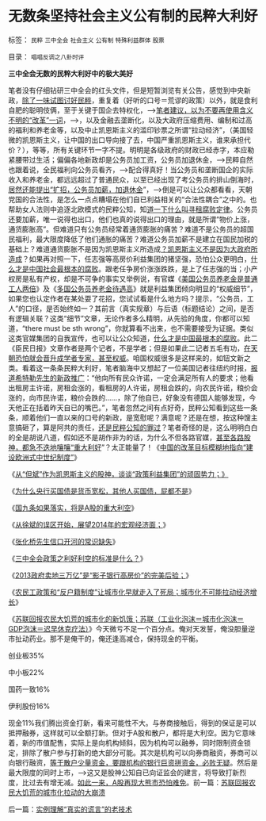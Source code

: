 # 无数条坚持社会主义公有制的民粹大利好

标签： `民粹` `三中全会` `社会主义` `公有制` `特殊利益群体` `股票` 

目录： `唱唱反调之八卦时评`

**三中全会无数的民粹大利好中的极大美好**



笔者没有仔细钻研三中全会的红头文件，但是短暂浏览有关公告，感觉到中央新政，[除了一味试图讨好民粹](../../../2013/11/1/“为民请命”的民粹公知，对民主进程最根本的背叛.md)，重复着（好听的口号＝荒谬的政策）以外，就是食利自肥的聪明伎俩，至于关键于国企去特权化，——>[笔者建议，以为不要再使用含义不明的“改革”一词](../../../2013/11/24/改革目标模糊地指向“建设欧洲式中世纪制度”.md)，——>，以及金融去垄断化，以及大政府压缩费用、编制和过高的福利和养老金等，以及中止凯恩斯主义的滥印钞票之所谓“拉动经济”，（美国轻微的凯恩斯主义，让中国的出口导向接了去，中国严重凯恩斯主义，谁来承担代价？），等等，所有关键环节一字不提。明明是各级政府的财政已经赤字，本应勒紧腰带过生活；偏偏各地新政却是公务员加工资，公务员加退休金，——>民粹自然也跟着说，全民福利向公务员看齐，——>配合得真好！当公务员和垄断国企的实际收入和养老金，都远远超过了普通民众，以至已经出现了考公务员的排山倒海时，[居然还能提出“扩招，公务员加薪，加退休金](../../../2009/8/1/特权二八定律，特权总令社会负担最大化.md)”，——>倒是可以让公众都看看，天朝党国的合法性，是怎么一点点糟塌在他们自已利益相关的“合法性耦合”之中的。也帮助女人法则中追逐北欧模式的民粹公知，知[道一下什么叫寻租腐败定律](../../../2009/8/1/民粹口号，特权阶层利益最大化最隐蔽的方法.md)。公务员还要加薪，唯一说得也出口，他们也真的说得出口的理由，就是所谓“物价上涨，通货膨胀高”。但难道只有公务员经常着通货膨胀的痛苦？难道不是公务员的超国民福利，最大限度降低了他们通胀的痛苦？难道公务员加薪不是建立在国民加税的基础上？难道通货膨胀不是因为凯恩斯主义所造成[？凯恩斯主义不是因为大政府所造成](../../../2013/3/9/公有制不可控制的财税赤字，和凯恩斯主义的办法.md)？如果再对照一下，任志强等高房价利益集团的猪坚强，恐怕公众更明白，[什么才是中国社会最根本的腐败](../../../2010/2/26/“反政府”是荒谬的.md)。跟老任争房价涨涨跌跌，是上了任志强的当；小产权房是私有产权，却是不可争的事实又举例说，有官媒《[美国公务员养老金是普通工人两倍](http://news.sina.com.cn/c/2014-01-06/034029165539.shtml)》及《[多国公务员养老金待遇高](http://news.sina.com.cn/c/2014-01-06/034029165539.shtml)》就是利益集团倾向明显的“权威细节”，如果您也认定作者在某处耍了花招，您试试看是什么地方吗？提示，“公务员，工人”的口径，是否始终如一？其前言（真实规章）与后语（标题结论）之间，是否有逻辑关联？这类“细节”文章，无论作者多么精明，从先验的角度，你都可以知道，“there
must be sth
wrong”，你就算看不出来，也不需要接受为证据。类似这类官媒集团的自我宣传，也可以让公众知道，[什么才是中国最根本的腐败](../../../2010/2/26/“反政府”是荒谬的.md)。此二《臣民日报》文章作者是两个记者，不是学者；但是如果此二记者五毛有功，[在天朝恐怕就会晋升成学者专家，甚至权威](../../../2008/10/20/欣赏专家们之无知，无耻，与无良.md)。咱国权威很多是这样来的，如钮文新之类。看着这一条条民粹大利好，笔者脑海中又想起了一位美国记者往纽约时报，[报道希特勒先生的新政推广](../../../2010/7/7/不要象希特勒先生一样用心良苦.md)：“他向所有民众许诺，一定会满足所有人的要求；他看出租房主许诺，房租会涨的，看租房的人许诺，房租会跌的，向农民许诺，粮价会涨的，向市民许诺，粮价会跌的……，除了他自已，好象没有德国人能够发现，今天他正在括着昨天自已的嘴巴。”，笔者忽然之间有点好奇，民粹公知看到这些一条条，顺着他们一直以来的口号的新政，是宽慰呢？满意呢？还是在想，按这种馊主意搞砸了，算是阿共的责任，[还是民粹公知的罪过](../../../2013/11/24/女人法则＋暴力＝血酬法则＝革命；传统文化阻截了中国的民主进程.md)？笔者奇怪的是，这么明明白白的全是胡说八道，假如还不是胡作非为的话，为什么不但各路官媒，[甚至各路股神，都急不迭地嚷嚷“重大利好](../../../2013/6/18/职业股神的四大专业原则；.md)”？太正能量了！《[中国的改革目标模糊地指向“建设欧洲式中世纪制度”](../../../2013/11/24/改革目标模糊地指向“建设欧洲式中世纪制度”.md)》

《[从“但斌”作为凯恩斯主义的股神，谈谈“政策利益集团”的顽固势力；》](../../../2013/12/17/从作为凯恩斯主义股神的但斌，谈谈“政策利益集团”的深厚势力.md)

《[为什么央行买国债是货币宽松，其他人买国债，屁都不是](../../../2013/12/26/为什么央行买国债是货币宽松，其他人买国债，屁都不是？.md)》

《[国九条如果落实，将是A股的重大利空](../../../2013/12/30/国九条如果落实，将是A股的重大利空.md)》

《[从徐斌的误区开始，展望2014年的宏观经济面；](../../../2014/1/1/从徐斌的误区开始，展望2014年的宏观经济面.md)》

《[张化桥先生信口开河的常识缺失](../../../2014/1/2/张化桥先生信口开河的常识缺失.md)》

《[三中全会政策之利好利空的标准是什么？](../../../2014/1/5/三中全会政策之利好利空的标准是什么？.md)》

《[2013政府卖地三万亿”是“影子银行高房价”的完美后验；](../../../2014/1/3/“2013政府卖地三万亿”，预兆了房价涨，还是房价跌？.md)》

《[农民工政策和“反户籍制度”让城市化早就走入了死局；城市化不可能拉动经济增长](../../../2014/1/6/中国现经济水平上早就到达了城市化的极限；.md)》

《[苏联回报农民大饥荒的城市化的新饥饿；苏联（工业化泡沫＝城市化泡沫＝GDP泡沫＝迟早休克疗法）](../../../2014/1/6/苏联回报农民大饥荒的城市化拉动的大崩溃.md)》今天微亏不足一个百分点。俺对天发誓，俺没胆量逆市扯动药业。那不是俺干的，俺还逢高减仓，保持现金的平衡。

创业板35%

中小板22%

国药一致16%

伊利股份16%

现金11%我们腾出资金打新，看来可能性不大。与券商接触后，得到的保证是可以抵押融券，这样就可以全额打新。但对于A股和散户，都将是大利空。因为它意味着，新的市值配售，实际上是向机构倾斜，因为机构可以融券，同时限制资金锁定，排除了散户参与打新的绝大部分可能。其次是机构可以向券商融资，券商可以向银行融资，[等于散户少量资金，要跟机构的银行巨资拼资金，必败无疑](../../../2012/1/11/打新是“圈钱政策”食利者，利益归于金融垄断机构；.md)。然后是最大限度的同时上市，——>这又是股神公知自已向证监会的建言，将导致打新烈度，比过去有增无减。[如此一来，A股再现大熊市恐怕难免](../../../2012/1/12/特权机构的“打新”是凶残的暴政.md)。前一篇：[苏联回报农民大饥荒的城市化拉动的大崩溃](../../../2014/1/6/苏联回报农民大饥荒的城市化拉动的大崩溃.md)

后一篇：[实例理解“真实的谎言”的老技术](../../../2014/1/7/实例理解“真实的谎言”的老技术.md)